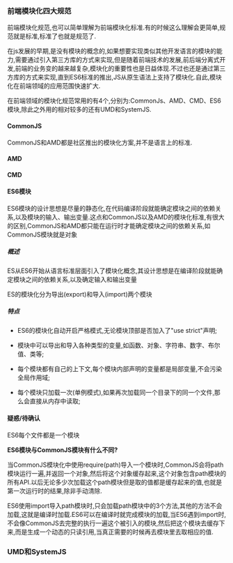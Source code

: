 ### 前端模块化四大规范

前端模块化规范,也可以简单理解为前端模块化标准.有的时候这么理解会更简单,规范就是标准,标准了也就是规范了.

在js发展的早期,是没有模块的概念的,如果想要实现类似其他开发语言的模块的能力,需要通过引入第三方库的方式来实现,但是随着前端技术的发展,前后端分离式开发,前端的业务变的越来越复杂,模块化的重要性也是日益体现.不过也还是通过第三方库的方式来实现,直到ES6标准的推出,JS从原生语法上支持了模块化.自此,模块化在前端领域的应用范围快速扩大.

在前端领域的模块化规范常用的有4个,分别为:CommonJs、AMD、CMD、ES6模块,除此之外用的相对较多的还有UMD和SystemJS.

#### CommonJS

CommonJS和AMD都是社区推出的模块化方案,并不是语言上的标准.

#### AMD

#### CMD

#### ES6模块

ES6模块的设计思想是尽量的静态化,在代码编译阶段就能确定模块之间的依赖关系,以及模块的输入、输出变量.这点和CommonJS以及AMD的模块化标准,有很大的区别,CommonJS和AMD都只能在运行时才能确定模块之间的依赖关系,如CommonJS模块就是对象

##### 概述

ES从ES6开始从语言标准层面引入了模块化概念,其设计思想是在编译阶段就能确定模块之间的依赖关系,以及确定输入和输出变量

ES的模块化分为导出(export)和导入(import)两个模块

##### 特点

- ES6的模块化自动开启严格模式,无论模块顶部是否加入了"use strict"声明;

- 模块中可以导出和导入各种类型的变量,如函数、对象、字符串、数字、布尔值、类等;

- 每个模块都有自己的上下文,每个模块内部声明的变量都是局部变量,不会污染全局作用域;

- 每个模块只加载一次(单例模式),如果再次加载同一个目录下的同一个文件,那么会直接从内存中读取;

#### 疑惑/待确认

ES6每个文件都是一个模块

**ES6模块与CommonJS模块有什么不同?**

当CommonJS模块化中使用require(path)导入一个模块时,CommonJS会将path模块运行一遍,并返回一个对象,然后将这个对象缓存起来,这个对象包含path模块的所有API.以后无论多少次加载这个path模块但是取的值都是缓存起来的值,也就是第一次运行时的结果,除非手动清除.

ES6使用import导入path模块时,只会加载path模块中的3个方法,其他的方法不会加载,这就是编译时加载.ES6可以在编译时就完成模块的加载,当ES6遇到import时,不会像CommonJS去完整的执行一遍这个被引入的模块,然后把这个模块去缓存下来,而是生成一个动态的只读引用,当真正需要的时候再去模块里去取相应的值.

### UMD和SystemJS

